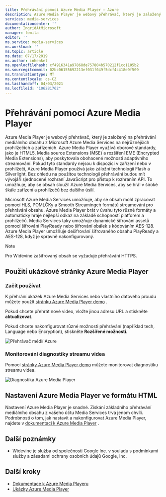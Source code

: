 ```yaml
---
title: Přehrávání pomocí Azure Media Player – Azure
description: Azure Media Player je webový přehrávač, který je založený na přehrávání mediálního obsahu z Microsoft Azure Media Services na nejrůznějších prohlížečích a zařízeních.
services: media-services
documentationcenter: ''
author: IngridAtMicrosoft
manager: femila
editor: ''
ms.service: media-services
ms.workload: ''
ms.topic: article
ms.date: 07/17/2019
ms.author: inhenkel
ms.openlocfilehash: cf4916341a97868de757804b570212f1cc1105b2
ms.sourcegitcommit: 02bc06155692213ef031f049f5dcf4c418e9f509
ms.translationtype: MT
ms.contentlocale: cs-CZ
ms.lasthandoff: 04/03/2021
ms.locfileid: "106281762"
---
```

# <a name="playback-with-azure-media-player"></a>Přehrávání pomocí Azure Media Player

Azure Media Player je webový přehrávač, který je založený na přehrávání mediálního obsahu z Microsoft Azure Media Services na nejrůznějších prohlížečích a zařízeních. Azure Media Player využívá oborové standardy, jako je HTML5, Media source Extensions (MSE) a rozšíření EME (Encrypted Media Extensions), aby poskytovala obohacené možnosti adaptivního streamování. Pokud tyto standardy nejsou k dispozici v zařízení nebo v prohlížeči, Azure Media Player používá jako záložní technologii Flash a Silverlight. Bez ohledu na použitou technologii přehrávání budou mít vývojáři sjednocené rozhraní JavaScript pro přístup k rozhraním API. To umožňuje, aby se obsah sloužil Azure Media Services, aby se hrál v široké škále zařízení a prohlížečů bez dalšího úsilí.

Microsoft Azure Media Services umožňuje, aby se obsah mohl zpracovat pomocí HLS, POMLČKy a Smooth Streamingch formátů streamování pro přehrávání obsahu. Azure Media Player brát v úvahu tyto různé formáty a automaticky hraje nejlepší odkaz na základě schopností platforem a prohlížečů. Media Services taky umožňuje dynamické šifrování assetů pomocí šifrování PlayReady nebo šifrování obálek s kódováním AES-128. Azure Media Player umožňuje dešifrování šifrovaného obsahu PlayReady a AES-128, když je správně nakonfigurovaný.

> [!NOTE]
> Pro Widevine zašifrovaný obsah se vyžaduje přehrávání HTTPS.

## <a name="use-azure-media-player-demo-page"></a>Použití ukázkové stránky Azure Media Player

### <a name="start-using"></a>Začít používat

K přehrání ukázek Azure Media Services nebo vlastního datového proudu můžete použít [stránku Azure Media Player demo](https://aka.ms/azuremediaplayer) .  

Pokud chcete přehrát nové video, vložte jinou adresu URL a stiskněte **aktualizovat**.

Pokud chcete nakonfigurovat různé možnosti přehrávání (například tech, Language nebo Encryption), stiskněte **Rozšířené možnosti**.

![Přehrávač médií Azure](./media/azure-media-player/home-page.png)

### <a name="monitor-diagnostics-of-a-video-stream"></a>Monitorování diagnostiky streamu videa

Pomocí [stránky Azure Media Player demo](https://aka.ms/azuremediaplayer) můžete monitorovat diagnostiku streamu videa.

![Diagnostika Azure Media Player](./media/azure-media-player/diagnostics.png)

## <a name="set-up-azure-media-player-in-your-html"></a>Nastavení Azure Media Player ve formátu HTML

Nastavení Azure Media Player je snadné. Získání základního přehrávání mediálního obsahu z vašeho účtu Media Services trvá jenom chvíli. Podrobnosti o tom, jak nastavit a nakonfigurovat Azure Media Player, najdete v [dokumentaci k Azure Media Player](../azure-media-player/azure-media-player-overview.md) .

## <a name="additional-notes"></a>Další poznámky

* Widevine je služba od společnosti Google Inc. v souladu s podmínkami služby a zásadami ochrany osobních údajů Google, Inc.

## <a name="next-steps"></a>Další kroky

* [Dokumentace k Azure Media Playeru](../azure-media-player/azure-media-player-overview.md)
* [Ukázky Azure Media Player](https://github.com/Azure-Samples/azure-media-player-samples)